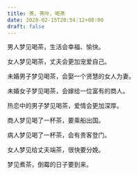 ```yaml
---
title: 茶、茶叶、喝茶
date: 2020-02-15T20:54:12+08:00
draft: false
---
```


男人梦见喝茶，生活会幸福、愉快。


女人梦见喝茶，丈夫会更加宠爱自己。


未婚男子梦见喝茶，会娶一个贤慧的女人为妻。


未婚女子梦见喝茶，会嫁给一位富有的商人。


热恋中的男子梦见喝茶，爱情会更加深厚。


商人梦见喝了一杯茶，要乘船出国。


病人梦见喝了一杯茶，会有贵客登门。


女人梦见给丈夫端茶，很快要分娩。


梦见煮茶，倒霉的日子要到来。
